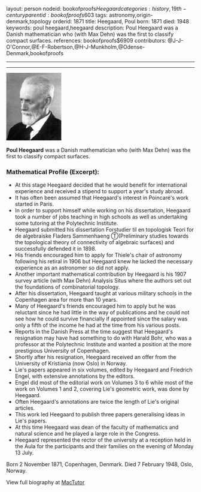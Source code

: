 layout: person
nodeid: bookofproofs$Heegaard
categories: history,19th-century
parentid: bookofproofs$603
tags: astronomy,origin-denmark,topology
orderid: 1871
title: Heegaard, Poul
born: 1871
died: 1948
keywords: poul heegaard,heegaard
description: Poul Heegaard was a Danish mathematician who (with Max Dehn) was the first to classify compact surfaces.
references: bookofproofs$6909
contributors: @J-J-O'Connor,@E-F-Robertson,@H-J-Munkholm,@Odense-Denmark,bookofproofs

---



---

![Heegaard.jpg](https://github.com/bookofproofs/bookofproofs.github.io/blob/main/_sources/_assets/images/portraits/Heegaard.jpg?raw=true)

**Poul Heegaard** was a Danish mathematician who (with Max Dehn) was the first to classify compact surfaces.

### Mathematical Profile (Excerpt):
* At this stage Heegaard decided that he would benefit for international experience and received a stipend to support a year's study abroad.
* It has often been assumed that Heegaard's interest in Poincaré's work started in Paris.
* In order to support himself while working on his dissertation, Heegaard took a number of jobs teaching in high schools as well as undertaking some tutoring at the Polytechnic Institute.
* Heegaard submitted his dissertation Forstudier til en topologisk Teori for de algebraiske Fladers Sammenhaeng  Ⓣ(Preliminary studies towards the topological theory of connectivity of algebraic surfaces) and successfully defended it in 1898.
* His friends encouraged him to apply for Thiele's chair of astronomy following his retiral in 1906 but Heegaard knew he lacked the necessary experience as an astronomer so did not apply.
* Another important mathematical contribution by Heegaard is his 1907 survey article (with Max Dehn) Analysis Situs where the authors set out the foundations of combinatorial topology.
* After his dissertation, Heegaard taught at various military schools in the Copenhagen area for more than 10 years.
* Many of Heegaard's friends encouraged him to apply but he was reluctant since he had little in the way of publications and he could not see how he could survive financially if appointed since the salary was only a fifth of the income he had at the time from his various posts.
* Reports in the Danish Press at the time suggest that Heegaard's resignation may have had something to do with Harald Bohr, who was a professor at the Polytechnic Institute and wanted a position at the more prestigious University of Copenhagen.
* Shortly after his resignation, Heegaard received an offer from the University of Kristiania (now Oslo) in Norway.
* Lie's papers appeared in six volumes, edited by Heegaard and Friedrich Engel, with extensive annotations by the editors.
* Engel did most of the editorial work on Volumes 3 to 6 while most of the work on Volumes 1 and 2, covering Lie's geometric work, was done by Heegaard.
* Often Heegaard's annotations are twice the length of Lie's original articles.
* This work led Heegaard to publish three papers generalising ideas in Lie's papers.
* At this time Heegaard was dean of the faculty of mathematics and natural science and he played a large role in the Congress.
* Heegaard represented the rector of the university at a reception held in the Aula for the participants and their families on the evening of Monday 13 July.

Born 2 November 1871, Copenhagen, Denmark. Died 7 February 1948, Oslo, Norway.

View full biography at [MacTutor](https://mathshistory.st-andrews.ac.uk/Biographies/Heegaard/)
